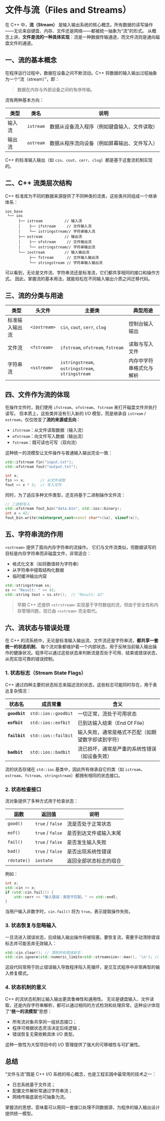 # 文件与流（Files and Streams）

在 C++ 中，**流（Stream）** 是输入输出系统的核心概念。所有数据的读写操作——无论来自键盘、内存、文件还是网络——都被统一抽象为“流”的形式。
从概念上讲，**文件是流的一种具体实现**：流是一种数据传输通道，而文件流则是通向磁盘文件的通道。

## 一、流的基本概念

在程序运行过程中，数据在设备之间不断流动。C++ 将数据的输入输出过程抽象为一个“流（stream）”，即：

> 数据在内存与外部设备之间的有序传输。

流有两种基本方向：

| 类型  | 类名        | 说明                     |
| --- | --------- | ---------------------- |
| 输入流 | `istream` | 数据从设备流入程序（例如键盘输入、文件读取） |
| 输出流 | `ostream` | 数据从程序流向设备（例如屏幕输出、文件写入） |

C++ 的标准输入输出（如 `cin`、`cout`、`cerr`、`clog`）都是基于这套流机制实现的。

## 二、C++ 流类层次结构

C++ 标准库为不同的数据来源提供了不同种类的流类，这些类共同组成一个继承体系：

```text
ios_base
 └── ios
      ├── istream          // 输入流
      │    ├── ifstream     // 文件输入流
      │    └── istringstream// 字符串输入流
      ├── ostream          // 输出流
      │    ├── ofstream     // 文件输出流
      │    └── ostringstream// 字符串输出流
      └── iostream         // 输入输出流
           ├── fstream      // 文件输入输出流
           └── stringstream // 字符串输入输出流
```

可以看到，无论是文件流、字符串流还是标准流，它们都共享相同的接口和操作方式。
因此，掌握流的基本用法，就能轻松在不同输入输出介质之间迁移代码。

## 三、流的分类与用途

| 类型      | 头文件          | 主要类                                              | 典型用途         |
| ------- | ------------ | ------------------------------------------------ | ------------ |
| 标准输入输出流 | `<iostream>` | `cin`, `cout`, `cerr`, `clog`                    | 控制台输入输出      |
| 文件流     | `<fstream>`  | `ifstream`, `ofstream`, `fstream`                | 读取与写入文件      |
| 字符串流    | `<sstream>`  | `istringstream`, `ostringstream`, `stringstream` | 内存中字符串格式化与解析 |

## 四、文件作为流的体现

在操作文件时，我们使用 `ifstream`、`ofstream`、`fstream` 来打开磁盘文件并执行读写。
但本质上，这些类并没有引入新的 I/O 模型，而是继承自 `istream` / `ostream`，仅仅改变了**流的来源或去向**：

* `ifstream`：从文件读取数据（输入流）
* `ofstream`：向文件写入数据（输出流）
* `fstream`：既可读也可写（双向流）

这种统一的流模型让文件操作与普通输入输出完全一致：

```cpp
std::ifstream fin("input.txt");
std::ofstream fout("output.txt");

int x;
fin >> x;       // 从文件读取
fout << x * 2;  // 写入文件
```

同时，为了适应多种文件类型，还支持基于二进制操作文件流：

```cpp
// 二进制写入
std::ofstream fout_bin("data.bin", std::ios::binary);
int x = 42;
fout_bin.write(reinterpret_cast<const char*>(&x), sizeof(x));
```

## 五、字符串流的作用

`<sstream>` 提供了面向内存字符串的流操作。
它们与文件流类似，但数据读写的目标是内存字符串而非磁盘文件，非常适合：

* 格式化文本（如将数值转为字符串）
* 从字符串中提取结构化数据
* 临时缓冲输出内容

```cpp
std::stringstream ss;
ss << "Result: " << 42;
std::string text = ss.str();  // "Result: 42"
```

> 早期 C++ 还提供 `<strstream>` 实现基于字符数组的流，但由于安全性和内存管理问题，现已由 `<sstream>` 完全取代。

## 六、流状态与错误处理

在 C++ 的流系统中，无论是标准输入输出流、文件流还是字符串流，**都共享一套统一的状态机制**。
每个流对象都维护着一个内部状态，用于反映当前输入输出操作的健康状况。程序可以通过这些状态来判断流是否处于可用、结束或错误状态，从而实现可靠的错误控制。

### 1. 状态标志（Stream State Flags）

C++ 通过四种主要的状态标志来描述流的状态，这些标志可能同时存在，用于表达复杂情况：

| 状态名           | 成员常量                | 含义                        |
| ------------- | ------------------- | ------------------------- |
| **`goodbit`** | `std::ios::goodbit` | 一切正常，流处于可用状态              |
| **`eofbit`**  | `std::ios::eofbit`  | 已到达输入结束（End Of File）      |
| **`failbit`** | `std::ios::failbit` | 输入失败，通常是格式不匹配（如期望数字却读到字符） |
| **`badbit`**  | `std::ios::badbit`  | 流已损坏，通常是严重的系统性错误（如设备失效）   |

流的状态存储在 `std::ios` 基类中，因此所有继承自它的类（如 `istream`、`ostream`、`fstream`、`stringstream`）都拥有相同的状态接口。

### 2. 状态检查接口

流对象提供了多种方式用于检查状态：

| 函数          | 返回值              | 说明          |
| ----------- | ---------------- | ----------- |
| `good()`    | `true` / `false` | 流是否处于正常状态   |
| `eof()`     | `true` / `false` | 是否到达文件或输入末尾 |
| `fail()`    | `true` / `false` | 是否发生输入失败    |
| `bad()`     | `true` / `false` | 是否出现系统性错误   |
| `rdstate()` | `iostate`        | 返回全部状态标志的组合 |

例如：

```cpp
int x;
std::cin >> x;
if (std::cin.fail()) {
    std::cerr << "输入错误：类型不匹配。" << std::endl;
}
```

当用户输入非数字时，`cin.fail()` 将为 `true`，表示提取操作失败。

### 3. 状态恢复与忽略输入

一旦流进入错误状态，后续输入输出操作将被阻塞。要恢复流，需要手动清除错误标志并可能丢弃无效输入：

```cpp
std::cin.clear(); // 清除所有错误标志
std::cin.ignore(std::numeric_limits<std::streamsize>::max(), '\n'); // 忽略当前行
```

这段代码常用于防止错误输入导致程序陷入死循环，是交互式程序中非常典型的输入修复模式。

### 4. 状态机制的意义

C++ 的流状态机制让输入输出更具鲁棒性和通用性。
无论是键盘输入、文件读取，还是内存字符串解析，都可以通过相同的方式检测和处理异常。这种设计体现了“**统一的流模型**”思想：

* 所有流对象共享同一组状态接口；
* 程序可根据状态灵活决定后续逻辑；
* 错误恢复无需依赖具体 I/O 类型。

这种一致性为大型项目中的 I/O 管理提供了强大的可移植性与可扩展性。

## 总结

“文件与流”既是 C++ I/O 系统的核心概念，也是工程实践中最常用的技术之一：

* 日志系统基于文件流；
* 配置文件解析常通过字符串流；
* 网络传输底层也可抽象为流。

掌握流的思想，意味着可以用同一套接口处理不同数据源，为程序的输入输出设计提供统一模型。
